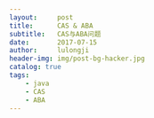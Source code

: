 ```yaml
---
layout:     post
title:      CAS & ABA
subtitle:   CAS与ABA问题
date:       2017-07-15
author:     lulongji
header-img: img/post-bg-hacker.jpg
catalog: true
tags:
    - java
    - CAS
    - ABA
---
```


# 



